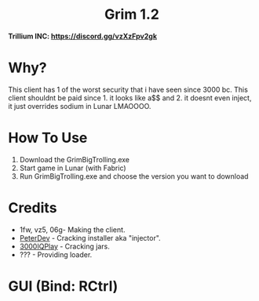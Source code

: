 <h1 align="center">Grim 1.2</h1>

**Trillium INC: https://discord.gg/vzXzFpv2gk**

# Why?
This client has 1 of the worst security that i have seen since 3000 bc. This client shouldnt be paid since 1. it looks like a$$ and 2. it doesnt even inject, it just overrides sodium in Lunar LMAOOOO.

[3000IQPlayA]: https://github.com/3000IQPlay
[addressnoppingA]: https://github.com/addressnopping

# How To Use
1. Download the GrimBigTrolling.exe
2. Start game in Lunar (with Fabric)
3. Run GrimBigTrolling.exe and choose the version you want to download

# Credits
- 1fw, vz5, 06g- Making the client.
- [PeterDev][addressnoppingA] - Cracking installer aka "injector".
- [3000IQPlay][3000IQPlayA] - Cracking jars.
- ??? - Providing loader.

# GUI (Bind: RCtrl)

